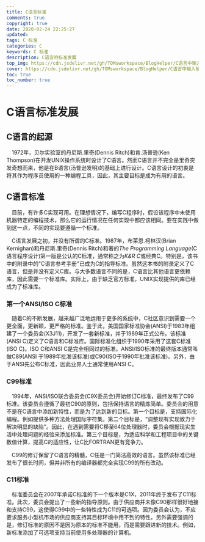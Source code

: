 ```yaml
---
title: C语言标准
comments: true
copyright: true
date: 2020-02-24 22:25:27
updated:
tags: C 标准
categories: C
keywords: C 标准
description: C语言的标准发展
top_img: https://cdn.jsdelivr.net/gh/TOMsworkspace/BlogHelper/C语言中输入输出所有格式控制符/figure1.jpg
cover: https://cdn.jsdelivr.net/gh/TOMsworkspace/BlogHelper/C语言中输入输出所有格式控制符/figure1.jpg
toc: true
toc_number: true
---
```


# C语言标准发展

## C语言的起源

&emsp;1972年，贝尔实验室的丹尼斯.里奇(Dennis Ritch)和肯.汤普逊(Ken Thompson)在开发UNIX操作系统时设计了C语言。然而C语言并不完全是里奇突发奇想而来，他是在B语言(汤普逊发明)的基础上进行设计。C语言设计的初衷是将其作为程序员使用的一种编程工具，因此，其主要目标是成为有用的语言。

## C语言标准

&emsp;目前，有许多C实现可用。在理想情况下，编写C程序时，假设该程序中未使用机器特定的编程技术，那么它的运行情况在任何实现中都应该相同。要在实践中做到这一点，不同的实现要遵循一个标准。

&emsp;C语言发展之初，并没有所谓的C标准。1987年，布莱恩.柯林汉(Brian Kernighan)和丹尼斯.里奇(Dennis Ritch)和著的*The Programming Language*(C语言程序设计)第一版是公认的C标准，通常称之为*K&R C*或经典C。特别是，该书中的附录中的\"C语言参考手册\"已成为C的指导标准。虽然这本书的附录定义了C语言，但是并没有定义C库。与大多数语言不同的是，C语言比其他语言更依赖库，因此需要一个标准库。实际上，由于缺乏官方标准，UNIX实现提供的库已经成为了标准库。

### 第一个ANSI/ISO C标准

&emsp;随着C的不断发展，越来越广泛地运用于更多的系统中，C社区意识到需要一个更全面，更新颖，更严格的标准。鉴于此，美国国家标准协会(ANSI)于1983年组建了一个委员会(X3J11)，开发了一套新标准，并于1989年正式公布。该标准(ANSI C)定义了C语言和C标准库。国际标准化组织于1990年采用了这套C标准(ISO C)。ISO C和ANSI C是完全相同过的标准。ANSI/ISO标准的最终版本通常叫做C89(ANSI 于1989年批准该标准)或C90(ISO于1990年批准该标准)。另外，由于ANSI先公布C标准，因此业界人士通常使用ANSI C。

### C99标准

&emsp;1994年，ANSI/ISO联合委员会(C9X委员会)开始修订C标准，最终发布了C99标准。该委员会遵循了最初C90的原则，包括保持语言的精炼简单。委员会的用意不是在C语言中添加新特性，而是为了达到新的目标。第一个目标是，支持国际化编程。例如提供多种方法处理国际字符集。第二个目标是，“调整现有实现致力于解决明显的缺陷”。因此，在遇到需要将C移至64位处理器时，委员会根据现实生活中处理问题的经验来添加标准。第三个目标是，为适应科学和工程项目中的关键数值计算，提高C的适应性，让C比FORTRAN更有竞争力。

&emsp;C99的修订保留了C语言的精髓，C任是一门简洁高效的语言。虽然该标准已经发布了很长时间，但并非所有的编译器都完全实现C99的所有改动。

### C11标准

&emsp;标准委员会在2007年承诺C标准的下一个版本是C1X，2011年终于发布了C11标准。此次，委员会提出了一些新的指导原则。由于供应商并未像C90那样很好地接和支持C99，这使得C99中的一些特性成为C11的可选项。因为委员会认为，不应要求服务小型机市场的供应商支持其目标环境中用不到的特性。另外需要强调的是，修订标准的原因不是因为原本的标准不能用，而是需要跟进新的技术。例如，新标准添加了可选项支持当前使用多处理器的计算机。